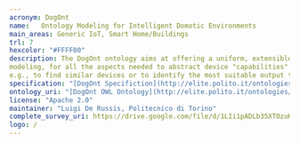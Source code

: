 ```yaml
--- 
acronym: DogOnt
name:   Ontology Modeling for Intelligent Domotic Environments
main_areas: Generic IoT, Smart Home/Buildings
trl: 7
hexcolor: "#FFFF00"
description: The DogOnt ontology aims at offering a uniform, extensible model for all devices being part of a "local" Internet of Things inside a smart environment. Its major focus is on device
modeling, for all the aspects needed to abstract device "capabilities" from low -level idiosyncrasies and communication issues. This enables both abstract reasoning on devices,
e.g., to find similar devices or to identify the most suitable output to which forward urgent notifications, and actual integration of different technologies, and paradigms.
specification: "[DogOnt Specifiction](http://elite.polito.it/ontologies/dogont)"
ontology_uri: "[DogOnt OWL Ontology](http://elite.polito.it/ontologies/dogont.owl)"
license: "Apache 2.0"
maintainer: "Luigi De Russis, Politecnico di Torino"
complete_survey_uri: https://drive.google.com/file/d/1LIi1pADLb35XTOzuKwYFl9hOBjyLeX05/view?usp=sharing 
logo: /
--- 
```

